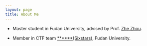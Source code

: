 ```yaml
---
layout: page
title: About Me
---
```


+ Master student in Fudan University, advised by Prof. [Zhe Zhou](http://homepage.fudan.edu.cn/zz113/).
<!-- , whose homepage hasn't  update for a long time. -->
+ Member in CTF team [\*\*\*\*\*\*(Sixstars)](https://github.com/sixstars), Fudan University.
